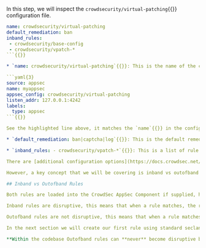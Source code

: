 In this step, we will inspect the `crowdsecurity/virtual-patching`{{}} configuration file.

```yaml
name: crowdsecurity/virtual-patching
default_remediation: ban
inband_rules:
 - crowdsecurity/base-config 
 - crowdsecurity/vpatch-*
```{{}}

* `name: crowdsecurity/virtual-patching`{{}}: This is the name of the configuration, it can be anything you want, however, it must match what you defined within the acquisition file. If you change the name here, you must also change it in the acquisition file.

```yaml{3}
source: appsec
name: myappsec
appsec_config: crowdsecurity/virtual-patching
listen_addr: 127.0.0.1:4242
labels:
  type: appsec
```{{}}

See the highlighted line above, it matches the `name`{{}} in the configuration file we configured at the very start of the workshop.

* `default_remediation: ban|captcha|log`{{}}: This is the default remediation that will be used when a inband rule matches. In this case, we are going to provide the ban template which will block the request. It is important to note that this does not mean the requesting IP address is banned, it means that the request is blocked.

* `inband_rules: - crowdsecurity/vpatch-*`{{}}: This is a list of rule names that we want to load. In this case, there is a globing pattern to match all `crowdsecurity/vpatch-*`{{}} rules.

There are [additional configuration options](https://docs.crowdsec.net/docs/next/appsec/configuration) that can be used, but we will not cover them in this workshop.

However, a key concept that we will be covering is inband vs outofband rules and how they behave.

## Inband vs Outofband Rules

Both rules are loaded into the CrowdSec AppSec Component if supplied, however, they behave differently.

Inband rules are disruptive, this means that when a rule matches, the remediation component will be informed to act on the remediation.

Outofband rules are not disruptive, this means that when a rule matches the request will always be allowed**. This is useful for rules that you want to create an alert for, but not create a disruption.

In the next section we will create our first rule using standard seclang format and then we will create a rule again using the CrowdSec AppSec Rule Language.

**Within the codebase Outofband rules can **never** become disruptive because by the time the outofband is evaluated, the remediation component has already been informed to disrupt or not.

